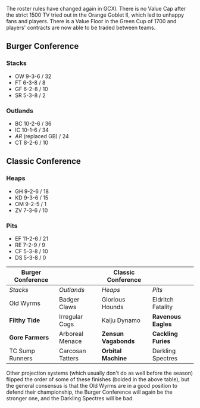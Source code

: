 The roster rules have changed again in GCXI. There is no Value Cap after the strict 1500 TV tried out in the Orange Goblet II, which led to unhappy fans and players. There is a Value Floor in the Green Cup of 1700 and players' contracts are now able to be traded between teams.

## Burger Conference

### Stacks

* OW 9-3-6 / 32
* FT 6-3-8 / 8
* GF 6-2-8 / 10
* SR 5-3-8 / 2

### Outlands

* BC 10-2-6 / 36
* IC 10-1-6 / 34
* *AR* (replaced GB) / 24
* CT 8-2-6 / 10

## Classic Conference

### Heaps

* GH 9-2-6 / 18
* KD 9-3-6 / 15
* OM 9-2-5 / 1
* ZV 7-3-6 / 10

### Pits

* EF 11-2-6 / 21
* RE 7-2-9 / 9
* CF 5-3-8 / 10
* DS 5-3-8 / 0


| Burger Conference | | Classic Conference | |
|---------------------|--|------------|----|
| *Stacks* | *Outlands* | *Heaps* | *Pits* |
| Old Wyrms | Badger Claws | Glorious Hounds | Eldritch Fatality |
| **Filthy Tide** | Irregular Cogs | Kaiju Dynamo | **Ravenous Eagles** |
| **Gore Farmers** | Arboreal Menace | **Zensun Vagabonds** | **Cackling Furies** |
| TC Sump Runners | Carcosan Tatters | **Orbital Machine** | Darkling Spectres |

Other projection systems (which usually don't do as well before the season) flipped the order of some of these finishes (bolded in the above table), but the general consensus is that the Old Wyrms are in a good position to defend their championship, the Burger Conference will again be the stronger one, and the Darkling Spectres will be bad.
